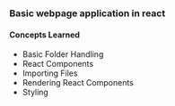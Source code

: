 ### Basic webpage application in react  
#### Concepts Learned  

- Basic Folder Handling  
- React Components  
- Importing Files  
- Rendering React Components  
- Styling  
